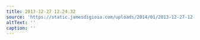 ```yaml
---
title: 2013-12-27 12.24.32
source: 'https://static.jamesdigioia.com/uploads/2014/01/2013-12-27-12-24-32-scaled.jpg'
altText: ''
caption: ''
---
```


